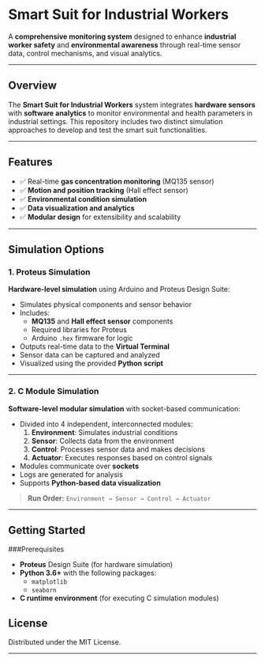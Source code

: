 # Smart Suit for Industrial Workers

A **comprehensive monitoring system** designed to enhance **industrial worker safety** and **environmental awareness** through real-time sensor data, control mechanisms, and visual analytics.

---

##  Overview

The **Smart Suit for Industrial Workers** system integrates **hardware sensors** with **software analytics** to monitor environmental and health parameters in industrial settings. This repository includes two distinct simulation approaches to develop and test the smart suit functionalities.

---

##  Features

- ✅ Real-time **gas concentration monitoring** (MQ135 sensor)
- ✅ **Motion and position tracking** (Hall effect sensor)
- ✅ **Environmental condition simulation**
- ✅ **Data visualization and analytics**
- ✅ **Modular design** for extensibility and scalability

---

##  Simulation Options

### 1.  Proteus Simulation

**Hardware-level simulation** using Arduino and Proteus Design Suite:

- Simulates physical components and sensor behavior
- Includes:
  - **MQ135** and **Hall effect sensor** components
  - Required libraries for Proteus
  - Arduino `.hex` firmware for logic
- Outputs real-time data to the **Virtual Terminal**
- Sensor data can be captured and analyzed
- Visualized using the provided **Python script**

---

### 2.  C Module Simulation

**Software-level modular simulation** with socket-based communication:

- Divided into 4 independent, interconnected modules:
  1. **Environment**: Simulates industrial conditions
  2. **Sensor**: Collects data from the environment
  3. **Control**: Processes sensor data and makes decisions
  4. **Actuator**: Executes responses based on control signals
- Modules communicate over **sockets**
- Logs are generated for analysis
- Supports **Python-based data visualization**

> **Run Order:** `Environment → Sensor → Control → Actuator`

---

## Getting Started

###Prerequisites

- **Proteus** Design Suite (for hardware simulation)
- **Python 3.6+** with the following packages:
  - `matplotlib`
  - `seaborn`
- **C runtime environment** (for executing C simulation modules)

## License

Distributed under the MIT License.

---
